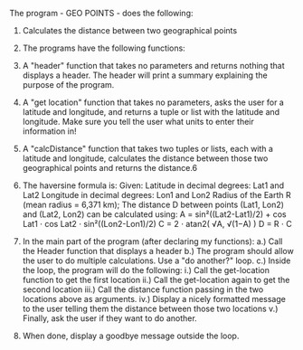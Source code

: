 The program - GEO POINTS - does the following: 
1. Calculates the distance between two geographical points
2. The programs have the following functions:
3. A "header" function that takes no parameters and returns nothing that displays a header.
   The header will print a summary explaining the purpose of the program.
4. A "get location" function that takes no parameters, asks the user for a latitude and longitude,
   and returns a tuple or list with the latitude and longitude. Make sure you tell the user what units to enter their information in!
5. A "calcDistance" function that takes two tuples or lists, each with a latitude and longitude, calculates the distance between those
   two geographical points and returns the distance.6
6. The haversine formula is:
   Given:
         Latitude in decimal degrees: Lat1 and Lat2
         Longitude in decimal degrees: Lon1 and Lon2
         Radius of the Earth R (mean radius = 6,371 km);
   The distance D between points (Lat1, Lon2) and (Lat2, Lon2) can be calculated using:
         A = sin²((Lat2-Lat1)/2) + cos Lat1 ⋅ cos Lat2 ⋅ sin²((Lon2-Lon1)/2)
         C = 2 ⋅ atan2( √A, √(1−A) )
         D = R ⋅ C
7. In the main part of the program (after declaring my functions):
        a.) Call the Header function that displays a header
        b.) The program should allow the user to do multiple calculations. Use a "do another?" loop.
        c.) Inside the loop, the program will do the following: 
                       i.) Call the get-location function to get the first location
                      ii.) Call the get-location again to get the second location
                     iii.) Call the distance function passing in the two locations above as arguments.
                      iv.) Display a nicely formatted message to the user telling them the distance between those two locations
                       v.) Finally, ask the user if they want to do another.

8.  When done, display a goodbye message outside the loop. 

